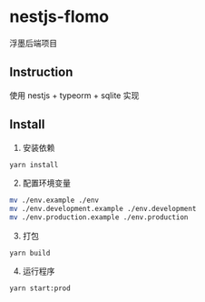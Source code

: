 # nestjs-flomo
浮墨后端项目
## Instruction
使用 nestjs + typeorm + sqlite 实现

## Install
1. 安装依赖
```bash
yarn install
```
2. 配置环境变量
```bash
mv ./env.example ./env
mv ./env.development.example ./env.development
mv ./env.production.example ./env.production
```
3. 打包
```
yarn build
```
4. 运行程序
```bash
yarn start:prod
```
